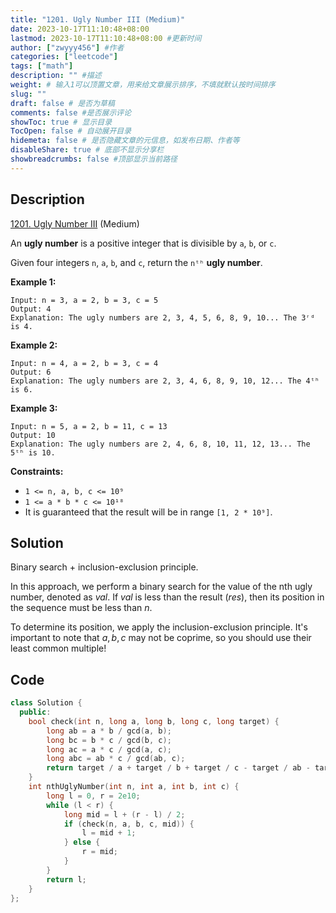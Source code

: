 ```yaml
---
title: "1201. Ugly Number III (Medium)"
date: 2023-10-17T11:10:48+08:00
lastmod: 2023-10-17T11:10:48+08:00 #更新时间
author: ["zwyyy456"] #作者
categories: ["leetcode"]
tags: ["math"]
description: "" #描述
weight: # 输入1可以顶置文章，用来给文章展示排序，不填就默认按时间排序
slug: ""
draft: false # 是否为草稿
comments: false #是否展示评论
showToc: true # 显示目录
TocOpen: false # 自动展开目录
hidemeta: false # 是否隐藏文章的元信息，如发布日期、作者等
disableShare: true # 底部不显示分享栏
showbreadcrumbs: false #顶部显示当前路径
---
```

## Description

[1201. Ugly Number III][link] (Medium)

[link]: https://leetcode.com/problems/ugly-number-iii/

An **ugly number** is a positive integer that is divisible by `a`, `b`, or `c`.

Given four integers `n`, `a`, `b`, and `c`, return the `nᵗʰ` **ugly number**.

**Example 1:**

```
Input: n = 3, a = 2, b = 3, c = 5
Output: 4
Explanation: The ugly numbers are 2, 3, 4, 5, 6, 8, 9, 10... The 3ʳᵈ is 4.
```

**Example 2:**

```
Input: n = 4, a = 2, b = 3, c = 4
Output: 6
Explanation: The ugly numbers are 2, 3, 4, 6, 8, 9, 10, 12... The 4ᵗʰ is 6.
```

**Example 3:**

```
Input: n = 5, a = 2, b = 11, c = 13
Output: 10
Explanation: The ugly numbers are 2, 4, 6, 8, 10, 11, 12, 13... The 5ᵗʰ is 10.
```

**Constraints:**

- `1 <= n, a, b, c <= 10⁹`
- `1 <= a * b * c <= 10¹⁸`
- It is guaranteed that the result will be in range `[1, 2 * 10⁹]`.

## Solution

Binary search + inclusion-exclusion principle.

In this approach, we perform a binary search for the value of the nth ugly number, denoted as $val$. If $val$ is less than the result ($res$), then its position in the sequence must be less than $n$.

To determine its position, we apply the inclusion-exclusion principle. It's important to note that $a, b, c$ may not be coprime, so you should use their least common multiple!

## Code

```cpp
class Solution {
  public:
    bool check(int n, long a, long b, long c, long target) {
        long ab = a * b / gcd(a, b);
        long bc = b * c / gcd(b, c);
        long ac = a * c / gcd(a, c);
        long abc = ab * c / gcd(ab, c);
        return target / a + target / b + target / c - target / ab - target / bc - target / ac + target / abc < n;
    }
    int nthUglyNumber(int n, int a, int b, int c) {
        long l = 0, r = 2e10;
        while (l < r) {
            long mid = l + (r - l) / 2;
            if (check(n, a, b, c, mid)) {
                l = mid + 1;
            } else {
                r = mid;
            }
        }
        return l;
    }
};
```

